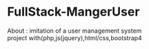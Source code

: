 # FullStack-MangerUser
About : imitation of a user management system <br>
project with(php,js(jquery),html/css,bootstrap4 

